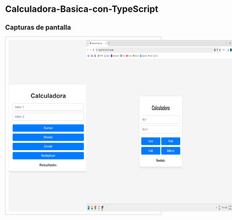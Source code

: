 # Calculadora-Basica-con-TypeScript
## Capturas de pantalla 
<div style="display: flex; justify-content: space-around; margin-bottom: 20px; border: 1px solid #ccc; padding: 10px;">
  <img src="127.0.0.1_5500_index.html(Pixel 7).png" alt="Texto alternativo 1" width="250"> 
  <img src="Captura de pantalla 2025-01-22 232703.png" alt="Texto alternativo 2" width="1000px">
  
</div>

